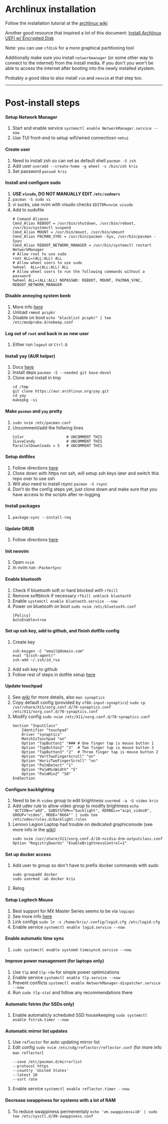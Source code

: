 # Archlinux installation

Follow the installation tutorial at the [archlinux wiki](https://wiki.archlinux.org/)

Another good resource that inspired a lot of this document:
[Install Archlinux UEFI w/ Encrypted Disk](https://blog.bespinian.io/posts/installing-arch-linux-on-uefi-with-full-disk-encryption/)

Note: you can use `cfdisk` for a more graphical partitioning tool

Additionally make sure you install `networkmanager` (or some other way to
connect to the internet) from the install media. If you don't you won't be able
to access the internet after booting into the newly installed stystem.

Probably a good idea to also install `vim` and `neovim` at that step too.


---

# Post-install steps

#### Setup Network Manager
1.  Start and enable service `systemctl enable NetworkManager.service --now`
2.  Use TUI front-end to setup wifi/wired connectiosn `nmtui`

#### Create user
1.  Need to install zsh so can set as default shell `pacman -S zsh`
2.  Add user `useradd --create-home -g wheel -s /bin/zsh kris`
3.  Set password `passwd kris`

#### Install and configure sudo
1.  **USE `visudo`, DO NOT MANUALLY EDIT `/etc/sudoers`**
2.  `pacman -S sudo vi`
3.  vi sucks, use nvim with visudo checks `EDITOR=nvim visudo`
4.  Add to sudofile
    ```
    # Comand Aliases
    Cmnd_Alias REBOOT = /usr/bin/shutdown, /usr/bin/reboot, /usr/bin/systemctl suspend
    Cmnd_Alias MOUNT = /usr/bin/mount, /usr/bin/umount
    Cmnd_Alias PACMAN_SYNC = /usr/bin/pacman -Syu, /usr/bin/pacman -Syyu
    Cmnd_Alias REBOOT_NETWORK_MANAGER = /usr/bin/systemctl restart NetworkManager
    # Allow root to use sudo
    root ALL=(ALL:ALL) ALL
    # Allow wheel users to use sudo
    %wheel  ALL=(ALL:ALL) ALL
    # Allow wheel users to run the following commands without a password
    %wheel ALL=(ALL:ALL) NOPASSWD: REBOOT, MOUNT, PACMAN_SYNC, REBOOT_NETWORK_MANAGER
    ```

#### Disable annoying system beeb
1.  More info [here](https://wiki.archlinux.org/title/PC_speaker)
2.  Unload `rmmod pcspkr`
3.  Disable on boot `echo "blacklist pcspkr" | tee /etc/modprobe.d/nobeep.conf`

#### Log out of `root` and back in as new user
1.  Either run `logout` or `Ctrl-D`

#### Install yay (AUR helper)
1.  Docs [here](https://github.com/Jguer/yay)
2.  Install deps `pacman -S --needed git base-devel`
3.  Clone and install in tmp
    ```
    cd /tmp
    git clone https://aur.archlinux.org/yay.git
    cd yay
    makepkg -si
    ```

#### Make `pacman` and `yay` pretty
1.  `sudo nvim /etc/pacman.conf`
2.  Uncomment/add the follwing lines
    ```
    Color                   # UNCOMMENT THIS
    ILoveCandy              # UNCOMMENT THIS
    ParallelDownloads = 5   # UNCOMMENT THIS
    ```

#### Setup dotfiles
1.  Follow directions [here](../../README.md)
2.  Clone down with https not ssh, will setup ssh keys later and switch this repo over to use ssh
3.  Will also need to install rsync `pacman -S rsync`
4.  Don't do the config steps yet, just clone down and make sure that you have access to the scripts after re-logging

#### Install packages
1.  `package-sync --install-req`

#### Update GRUB
1.  Follow directions [here](./grub-config.md)

#### Init neovim
1.  Open `nvim`
2.  In nvim run `:PackerSync`

#### Enable bluetooth
1.  Check if bluetooth soft or hard blocked with `rfkill`
2.  Remove softblock if necessary `rfkill unblock bluetooth`
3.  Enable `systemctl enable bluetooth.service --now`
4.  Power on bluetooth on boot `sudo nvim /etc/bluetooth.conf`
    ```
    [Policy]
    AutoEnable=true
    ```

#### Set up ssh key, add to github, and finish dotfile config
1.  Create key
    ```
    ssh-keygen -C "email@domain.com"
    eval "$(ssh-agent)"
    ssh-add ~/.ssh/id_rsa
    ```
2.  Add ssh key to github
3.  Follow rest of steps in dotfile setup [here](../../README.md)

#### Update touchpad
1.  See [wiki](https://wiki.archlinux.org/title/Touchpad_Synaptics) for more details, also `man synaptics`
2.  Copy default config (provided by `xf86-input-synaptics`)
    `sudo cp /usr/share/X11/xorg.conf.d/70-synaptics.conf /etc/X11/xorg.conf.d/70-synaptics.conf`
3.  Modify config `sudo nvim /etc/X11/xorg.conf.d/70-synaptics.conf`
    ```
    Section "InputClass"
        Identifier "touchpad"
        Driver "synaptics"
        MatchIsTouchpad "on"
        Option "TapButton1" "### # One finger tap is mouse button 1
        Option "TapButton2" "3"  # Two finger tap is mouse button 3
        Option "TapButton3" "2"  # Three finger tap is mouse button 2
        Option "VertTwoFingerScroll" "on"
        Option "HorizTwoFingerScroll" "on"
        Option "PalmDetect" "1"
        Option "PalmMinWidth" "5"
        Option "PalmMinZ" "50"
    EndSection
    ```

#### Configure backlighting
1.  Need to be in `video` group to edit brightness `usermod -a -G video kris`
2.  Add udev rule to allow video group to modify brightness `echo 'ACTION=="add", SUBSYSTEM=="backlight", KERNEL=="acpi_video0", GROUP="video", MODE="0664"' | sudo tee /etc/udev/rules.d/backlight.rules`
3.  Lenovo Legion Laptop had trouble on dedicated graphicsmode (see more info in the [wiki](https://wiki.archlinux.org/title/Laptop/Lenovo#Legion_series))
    ```
    sudo nvim /usr/share/X11/xorg.conf.d/10-nvidia-drm-outputclass.conf
    Option "RegistryDwords" "EnableBrightnessControl=1"
    ```

#### Set up docker access
1.  Add user to group so don't have to prefix docker commands with sudo
    ```
    sudo groupadd docker
    sudo usermod -aG docker kris
    ```
2.  Relog

#### Setup Logitech Mouse
1.  Best support for MX Master Series seems to be via `logiops`
2.  See more info [here](https://danishshakeel.me/configure-logitech-mx-master-3-on-linux-logiops/)
3.  Link configs `sudo ln -s /home/kris/.config/logid.cfg /etc/logid.cfg`
4.  Enable service `systemctl enable logid.service --now`

#### Enable automatic time sync
1.  `sudo systemctl enable systemd-timesyncd.service --now`

#### Improve power management (for laptops only)
1.  Use `tlp` and `tlp-rdw` for simple power optimizations
1.  Enable service `systemctl enable tlp.service --now`
2.  Prevent conflicts `systemctl enable NetworkManager-dispatcher.service --now`
3.  Run `sudo tlp-stat` and follow any recommendations there

#### Automatic fstrim (for SSDs only)
1.  Enable automaticly scheduled SSD housekeeping `sudo systemctl enable fstrim.timer --now`

#### Automatic mirror list updates
1.  Use `reflector` for auto updating mirror list
2.  Edit config `sudo nvim /etc/xdg/reflector/reflector.conf` (for more info `man reflector`)
    ```
    --save /etc/pacman.d/mirrorlist
    --protocol https
    --country 'United States'
    --latest 10
    --sort rate
    ```
3. Enable service `systemctl enable reflector.timer --now`

#### Decrease swappiness for systems with a lot of RAM
1. To reduce swappiness permenentaly `echo 'vm.swappiness=10' | sudo tee /etc/sysctl.d/99-swappiness.conf`

